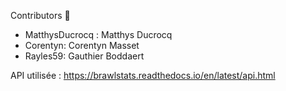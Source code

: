 Contributors 💫

- MatthysDucrocq : Matthys Ducrocq
- Corentyn: Corentyn Masset
- Rayles59: Gauthier Boddaert

API utilisée : https://brawlstats.readthedocs.io/en/latest/api.html
